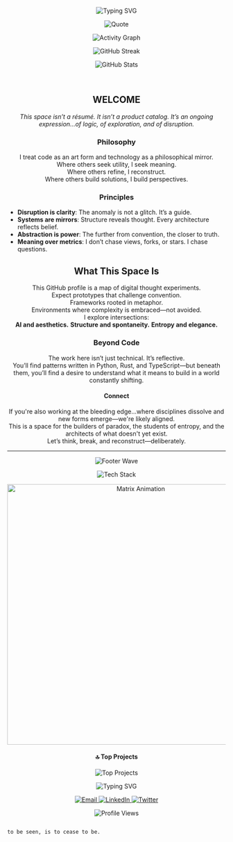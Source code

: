 
<p align="center">
    <img src="https://readme-typing-svg.demolab.com?font=Fira+Mono&size=28&pause=1200&color=E0E0E0&center=true&vCenter=true&width=700&lines=Welcome+to+the+Edge+of+Logic;Where+Code+Meets+Philosophy;Disruption+Drives+Clarity" alt="Typing SVG" />
</p>

<p align="center">
    <img src="https://quotes-github-readme.vercel.app/api?type=horizontal&theme=radical" alt="Quote" />
</p>


<p align="center">
    <img src="https://github-readme-activity-graph.vercel.app/graph?username=amuzetnoM&theme=tokyo-night&hide_border=true" alt="Activity Graph" />
</p>


<p align="center">
 <img src="https://streak-stats.demolab.com?user=amuzetnoM&theme=tokyonight&hide_border=true" alt="GitHub Streak" />
    <br/>


<p align="center">
    
 <img src="https://github-readme-stats.vercel.app/api?username=amuzetnoM&theme=tokyonight&hide_border=true&include_all_commits=true&count_private=true" alt="GitHub Stats" />
    <br/> <p align="center">
    <br/>
    
 


<h2 align="center">WELCOME</h2>

<p align="center">
    <em>
        This space isn’t a résumé. It isn’t a product catalog. It’s an ongoing expression...of logic, of exploration, and of disruption.
    </em>
</p>

<h3 align="center">Philosophy</h3>

<p align="center">
    I treat code as an art form and technology as a philosophical mirror.<br>
    Where others seek utility, I seek meaning.<br>
    Where others refine, I reconstruct.<br>
    Where others build solutions, I build perspectives.
</p>

<h3 align="center">Principles</h3>

<p align="center">
    <ul>
        <li><b>Disruption is clarity</b>: The anomaly is not a glitch. It’s a guide.</li>
        <li><b>Systems are mirrors</b>: Structure reveals thought. Every architecture reflects belief.</li>
        <li><b>Abstraction is power</b>: The further from convention, the closer to truth.</li>
        <li><b>Meaning over metrics</b>: I don’t chase views, forks, or stars. I chase questions.</li>
    </ul>
</p>

<h2 align="center">What This Space Is</h2>

<p align="center">
    This GitHub profile is a map of digital thought experiments.<br>
    Expect prototypes that challenge convention.<br>
    Frameworks rooted in metaphor.<br>
    Environments where complexity is embraced—not avoided.<br>
    I explore intersections:<br>
    <b>AI and aesthetics.</b> <b>Structure and spontaneity.</b> <b>Entropy and elegance.</b>
</p>

<h3 align="center">Beyond Code</h3>

<p align="center">
    The work here isn’t just technical. It’s reflective.<br>
    You’ll find patterns written in Python, Rust, and TypeScript—but beneath them, you’ll find a desire to understand what it means to build in a world constantly shifting.
</p>

<h4 align="center">Connect</h4>

<p align="center">
    If you're also working at the bleeding edge...where disciplines dissolve and new forms emerge—we're likely aligned.<br>
    This is a space for the builders of paradox, the students of entropy, and the architects of what doesn't yet exist.<br>
    Let’s think, break, and reconstruct—deliberately.
</p>

---
<p align="center">
    <img src="https://capsule-render.vercel.app/api?type=waving&color=gradient&height=120&section=footer" alt="Footer Wave" />
</p>
<p align="center">
    <img src="https://skillicons.dev/icons?i=python,rust,typescript,go,cpp,cs,java,js,html,css,react,vue,angular,nodejs,graphql,php,laravel,django,flask,fastapi,postgres,mysql,mongodb,sqlite,redis,aws,azure,gcp,docker,kubernetes,git,github,gitlab,figma,blender,unity,unreal,latex,markdown,vercel,netlify,heroku,cloudflare,tailwind,bootstrap,sass,webpack,vite,astro,solidjs,svelte,redux,graphql,apollo,prisma,matplotlib,pandas,numpy,scipy,keras,tensorflow,pytorch,opencv,linux,windows,arduino,raspberrypi,nginx,apache,cmake,ffmpeg,notion,confluence,jira,jenkins,bitbucket" alt="Tech Stack" />
</p>
<p align="center">
    <img src="https://raw.githubusercontent.com/rodrigograca31/rodrigograca31/master/matrix.svg" width="600" alt="Matrix Animation" />
</p>




<h4 align="center">🔝 Top Projects</h4>
<p align="center">
    <img src="https://github-contributor-stats.vercel.app/api?username=amuzetnoM&limit=5&theme=tokyonight&combine_all_yearly_contributions=true" alt="Top Projects" />
</p>

<p align="center">
    <img src="https://readme-typing-svg.demolab.com?font=Fira+Code&size=24&pause=1000&color=F7F7F7&center=true&vCenter=true&width=800&lines=The+only+constant+is+change.;Embrace+the+paradox.;Build+the+impossible." alt="Typing SVG" />
</p>
<p align="center">
    <a href="mailto:your.email@example.com">
        <img src="https://img.shields.io/badge/Email-D14836?style=for-the-badge&logo=gmail&logoColor=white" alt="Email" />
    </a>
    <a href="https://linkedin.com/in/yourprofile">
        <img src="https://img.shields.io/badge/LinkedIn-0077B5?style=for-the-badge&logo=linkedin&logoColor=white" alt="LinkedIn" />
    </a>
    <a href="https://twitter.com/yourprofile">
        <img src="https://img.shields.io/badge/Twitter-1DA1F2?style=for-the-badge&logo=twitter&logoColor=white" alt="Twitter" />
    </a>
</p>
<p align="center">
    <img src="https://komarev.com/ghpvc/?username=amuzetnoM&style=flat-square&color=blue" alt="Profile Views" />
</p>

                                                                 
                                                                                 to be seen, is to cease to be.
